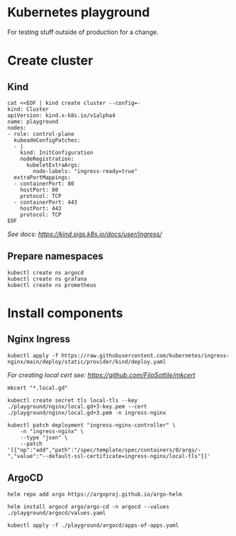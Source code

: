 # Kubernetes playground

For testing stuff outside of production for a change.

# Create cluster

## Kind

```
cat <<EOF | kind create cluster --config=-
kind: Cluster
apiVersion: kind.x-k8s.io/v1alpha4
name: playground
nodes:
- role: control-plane
  kubeadmConfigPatches:
  - |
    kind: InitConfiguration
    nodeRegistration:
      kubeletExtraArgs:
        node-labels: "ingress-ready=true"
  extraPortMappings:
  - containerPort: 80
    hostPort: 80
    protocol: TCP
  - containerPort: 443
    hostPort: 443
    protocol: TCP
EOF
```

_See docs: https://kind.sigs.k8s.io/docs/user/ingress/_

## Prepare namespaces

```
kubectl create ns argocd
kubectl create ns grafana
kubectl create ns prometheus
```

# Install components

## Nginx Ingress

`kubectl apply -f https://raw.githubusercontent.com/kubernetes/ingress-nginx/main/deploy/static/provider/kind/deploy.yaml`

_For creating local cert see: https://github.com/FiloSottile/mkcert_

`mkcert "*.local.gd"`

`kubectl create secret tls local-tls --key ./playground/nginx/local.gd+3-key.pem --cert ./playground/nginx/local.gd+3.pem -n ingress-nginx`

```
kubectl patch deployment "ingress-nginx-controller" \
    -n "ingress-nginx" \
    --type "json" \
    --patch '[{"op":"add","path":"/spec/template/spec/containers/0/args/-","value":"--default-ssl-certificate=ingress-nginx/local-tls"}]'
```

## ArgoCD

`helm repo add argo https://argoproj.github.io/argo-helm`

`helm install argocd argo/argo-cd -n argocd --values ./playground/argocd/values.yaml`

`kubectl apply -f ./playground/argocd/apps-of-apps.yaml`
